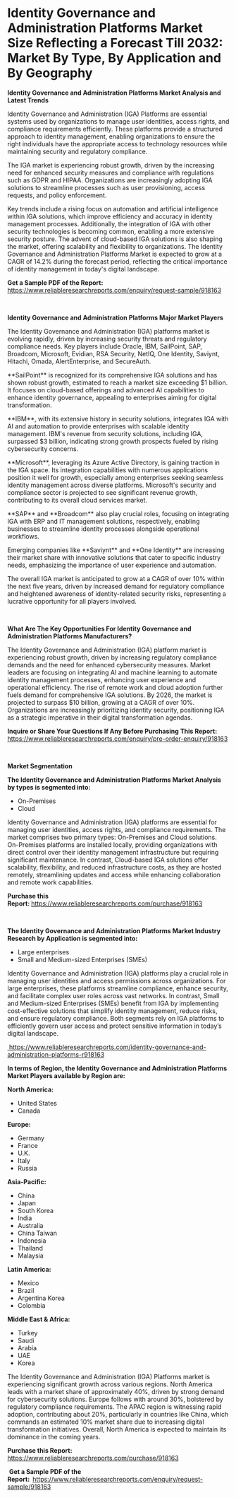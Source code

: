 <p><h1>Identity Governance and Administration Platforms Market Size Reflecting a Forecast Till 2032: Market By Type, By Application and By Geography</h1></p><p><strong>Identity Governance and Administration Platforms Market Analysis and Latest Trends</strong></p>
<p><p>Identity Governance and Administration (IGA) Platforms are essential systems used by organizations to manage user identities, access rights, and compliance requirements efficiently. These platforms provide a structured approach to identity management, enabling organizations to ensure the right individuals have the appropriate access to technology resources while maintaining security and regulatory compliance.</p><p>The IGA market is experiencing robust growth, driven by the increasing need for enhanced security measures and compliance with regulations such as GDPR and HIPAA. Organizations are increasingly adopting IGA solutions to streamline processes such as user provisioning, access requests, and policy enforcement. </p><p>Key trends include a rising focus on automation and artificial intelligence within IGA solutions, which improve efficiency and accuracy in identity management processes. Additionally, the integration of IGA with other security technologies is becoming common, enabling a more extensive security posture. The advent of cloud-based IGA solutions is also shaping the market, offering scalability and flexibility to organizations. The Identity Governance and Administration Platforms Market is expected to grow at a CAGR of 14.2% during the forecast period, reflecting the critical importance of identity management in today's digital landscape.</p></p>
<p><strong>Get a Sample PDF of the Report:&nbsp;</strong> <a href="https://www.reliableresearchreports.com/enquiry/request-sample/918163?utm_campaign=28&utm_medium=2&utm_source=Github&utm_content=ia&utm_term=18042025&utm_id=identity-governance-and-administration-platforms">https://www.reliableresearchreports.com/enquiry/request-sample/918163</a></p>
<p>&nbsp;</p>
<p><strong>Identity Governance and Administration Platforms Major Market Players</strong></p>
<p><p>The Identity Governance and Administration (IGA) platforms market is evolving rapidly, driven by increasing security threats and regulatory compliance needs. Key players include Oracle, IBM, SailPoint, SAP, Broadcom, Microsoft, Evidian, RSA Security, NetIQ, One Identity, Saviynt, Hitachi, Omada, AlertEnterprise, and SecureAuth.</p><p>**SailPoint** is recognized for its comprehensive IGA solutions and has shown robust growth, estimated to reach a market size exceeding $1 billion. It focuses on cloud-based offerings and advanced AI capabilities to enhance identity governance, appealing to enterprises aiming for digital transformation.</p><p>**IBM**, with its extensive history in security solutions, integrates IGA with AI and automation to provide enterprises with scalable identity management. IBM's revenue from security solutions, including IGA, surpassed $3 billion, indicating strong growth prospects fueled by rising cybersecurity concerns.</p><p>**Microsoft**, leveraging its Azure Active Directory, is gaining traction in the IGA space. Its integration capabilities with numerous applications position it well for growth, especially among enterprises seeking seamless identity management across diverse platforms. Microsoft's security and compliance sector is projected to see significant revenue growth, contributing to its overall cloud services market.</p><p>**SAP** and **Broadcom** also play crucial roles, focusing on integrating IGA with ERP and IT management solutions, respectively, enabling businesses to streamline identity processes alongside operational workflows.</p><p>Emerging companies like **Saviynt** and **One Identity** are increasing their market share with innovative solutions that cater to specific industry needs, emphasizing the importance of user experience and automation.</p><p>The overall IGA market is anticipated to grow at a CAGR of over 10% within the next five years, driven by increased demand for regulatory compliance and heightened awareness of identity-related security risks, representing a lucrative opportunity for all players involved.</p></p>
<p>&nbsp;</p>
<p><strong>What Are The Key Opportunities For Identity Governance and Administration Platforms Manufacturers?</strong></p>
<p><p>The Identity Governance and Administration (IGA) platform market is experiencing robust growth, driven by increasing regulatory compliance demands and the need for enhanced cybersecurity measures. Market leaders are focusing on integrating AI and machine learning to automate identity management processes, enhancing user experience and operational efficiency. The rise of remote work and cloud adoption further fuels demand for comprehensive IGA solutions. By 2026, the market is projected to surpass $10 billion, growing at a CAGR of over 10%. Organizations are increasingly prioritizing identity security, positioning IGA as a strategic imperative in their digital transformation agendas.</p></p>
<p><strong>Inquire or Share Your Questions If Any Before Purchasing This Report:</strong> <a href="https://www.reliableresearchreports.com/enquiry/pre-order-enquiry/918163?utm_campaign=28&utm_medium=2&utm_source=Github&utm_content=ia&utm_term=18042025&utm_id=identity-governance-and-administration-platforms">https://www.reliableresearchreports.com/enquiry/pre-order-enquiry/918163</a></p>
<p>&nbsp;</p>
<p><strong>Market Segmentation</strong></p>
<p><strong>The Identity Governance and Administration Platforms Market Analysis by types is segmented into:</strong></p>
<p><ul><li>On-Premises</li><li>Cloud</li></ul></p>
<p><p>Identity Governance and Administration (IGA) platforms are essential for managing user identities, access rights, and compliance requirements. The market comprises two primary types: On-Premises and Cloud solutions. On-Premises platforms are installed locally, providing organizations with direct control over their identity management infrastructure but requiring significant maintenance. In contrast, Cloud-based IGA solutions offer scalability, flexibility, and reduced infrastructure costs, as they are hosted remotely, streamlining updates and access while enhancing collaboration and remote work capabilities.</p></p>
<p><strong>Purchase this Report:&nbsp;</strong><a href="https://www.reliableresearchreports.com/purchase/918163?utm_campaign=28&utm_medium=2&utm_source=Github&utm_content=ia&utm_term=18042025&utm_id=identity-governance-and-administration-platforms">https://www.reliableresearchreports.com/purchase/918163</a></p>
<p>&nbsp;</p>
<p><strong>The Identity Governance and Administration Platforms Market Industry Research by Application is segmented into:</strong></p>
<p><ul><li>Large enterprises</li><li>Small and Medium-sized Enterprises (SMEs)</li></ul></p>
<p><p>Identity Governance and Administration (IGA) platforms play a crucial role in managing user identities and access permissions across organizations. For large enterprises, these platforms streamline compliance, enhance security, and facilitate complex user roles across vast networks. In contrast, Small and Medium-sized Enterprises (SMEs) benefit from IGA by implementing cost-effective solutions that simplify identity management, reduce risks, and ensure regulatory compliance. Both segments rely on IGA platforms to efficiently govern user access and protect sensitive information in today’s digital landscape.</p></p>
<p><a href="https://www.reliableresearchreports.com/identity-governance-and-administration-platforms-r918163?utm_campaign=28&utm_medium=2&utm_source=Github&utm_content=ia&utm_term=18042025&utm_id=identity-governance-and-administration-platforms">&nbsp;https://www.reliableresearchreports.com/identity-governance-and-administration-platforms-r918163</a></p>
<p><strong>In terms of Region, the Identity Governance and Administration Platforms Market Players available by Region are:</strong></p>
<p>
    <p> <strong> North America: </strong>
        <ul>
            <li>United States</li>
            <li>Canada</li>
        </ul>
        </p> 
    <p> <strong> Europe: </strong>
        <ul>
            <li>Germany</li>
            <li>France</li>
            <li>U.K.</li>
            <li>Italy</li>
            <li>Russia</li>
        </ul>
        </p> 
    <p> <strong> Asia-Pacific: </strong>
        <ul>
            <li>China</li>
            <li>Japan</li>
            <li>South Korea</li>
            <li>India</li>
            <li>Australia</li>
            <li>China Taiwan</li>
            <li>Indonesia</li>
            <li>Thailand</li>
            <li>Malaysia</li>
        </ul>
        </p> 
    <p> <strong> Latin America: </strong>
        <ul>
            <li>Mexico</li>
            <li>Brazil</li>
            <li>Argentina Korea</li>
            <li>Colombia</li>
        </ul>
        </p> 
    <p> <strong> Middle East & Africa: </strong>
        <ul>
            <li>Turkey</li>
            <li>Saudi</li>
            <li>Arabia</li>
            <li>UAE</li>
            <li>Korea</li>
        </ul>
    </p>
    </p>
<p><p>The Identity Governance and Administration (IGA) Platforms market is experiencing significant growth across various regions. North America leads with a market share of approximately 40%, driven by strong demand for cybersecurity solutions. Europe follows with around 30%, bolstered by regulatory compliance requirements. The APAC region is witnessing rapid adoption, contributing about 20%, particularly in countries like China, which commands an estimated 10% market share due to increasing digital transformation initiatives. Overall, North America is expected to maintain its dominance in the coming years.</p></p>
<p><strong>Purchase this Report: </strong><a href="https://www.reliableresearchreports.com/purchase/918163?utm_campaign=28&utm_medium=2&utm_source=Github&utm_content=ia&utm_term=18042025&utm_id=identity-governance-and-administration-platforms">https://www.reliableresearchreports.com/purchase/918163</a></p>
<p>&nbsp;<strong>Get a Sample PDF of the Report:&nbsp;&nbsp;</strong><a href="https://www.reliableresearchreports.com/enquiry/request-sample/918163?utm_campaign=28&utm_medium=2&utm_source=Github&utm_content=ia&utm_term=18042025&utm_id=identity-governance-and-administration-platforms">https://www.reliableresearchreports.com/enquiry/request-sample/918163</a></p>
<p><strong></strong></p>
<p><p></p><p></p><p></p></p>